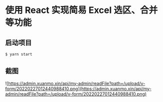 # 使用 React 实现简易 Excel 选区、合并等功能

## 启动项目
```bash
$ yarn start
```

## 截图
![https://admin.xuanmo.xin/api/my-admin/readFile?path=/upload/v-form/20220227012440988410.png](https://admin.xuanmo.xin/api/my-admin/readFile?path=/upload/v-form/20220227012440988410.png)

